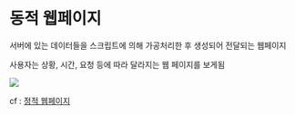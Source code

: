 # 동적 웹페이지
서버에 있는 데이터들을 스크립트에 의해 가공처리한 후 생성되어 전달되는 웹페이지

사용자는 상황, 시간, 요청 등에 따라 달라지는 웹 페이지를 보게됨

![](https://i.imgur.com/6VOsdNZ.png)

cf : [정적 웹페이지](Static_Web_Page)
